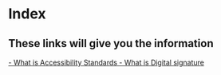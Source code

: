 <html>
  <head>
    <meta charset="utf 8">
    <title>Index</title>
    
  </head>
  <body>
  <h1> Index</h1>
  <h2> These links will give you the information</h2>
    <a href="Accessibility-Standards.html" > - What is Accessibility Standards </a>
  <a href="" > - What is Digital signature </a> 
 
  </body>
</html>
    
    
    

